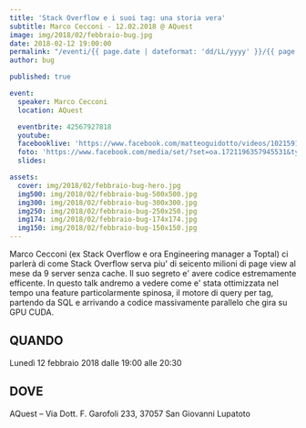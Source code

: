 ```yaml
---
title: 'Stack Overflow e i suoi tag: una storia vera'
subtitle: Marco Cecconi - 12.02.2018 @ AQuest
image: img/2018/02/febbraio-bug.jpg
date: 2018-02-12 19:00:00
permalink: "/eventi/{{ page.date | dateformat: 'dd/LL/yyyy' }}/{{ page.fileSlug | slug }}/index.html"
author: bug

published: true

event:
  speaker: Marco Cecconi
  location: AQuest

  eventbrite: 42567927818
  youtube:
  facebooklive: 'https://www.facebook.com/matteoguidotto/videos/10215912929320011/'
  foto: 'https://www.facebook.com/media/set/?set=oa.1721196357945531&type=3'
  slides:

assets:
  cover: img/2018/02/febbraio-bug-hero.jpg
  img500: img/2018/02/febbraio-bug-500x500.jpg
  img300: img/2018/02/febbraio-bug-300x300.jpg
  img250: img/2018/02/febbraio-bug-250x250.jpg
  img174: img/2018/02/febbraio-bug-174x174.jpg
  img150: img/2018/02/febbraio-bug-150x150.jpg
---
```


Marco Cecconi (ex Stack Overflow e ora Engineering manager a Toptal) ci parlerà di come Stack Overflow serva piu' di seicento milioni di page view al mese da 9 server senza cache. Il suo segreto e' avere codice estremamente efficente. In questo talk andremo a vedere come e' stata ottimizzata nel tempo una feature particolarmente spinosa, il motore di query per tag, partendo da SQL e arrivando a codice massivamente parallelo che gira su GPU CUDA.

## QUANDO

Lunedì 12 febbraio 2018 dalle 19:00 alle 20:30

## DOVE

AQuest – Via Dott. F. Garofoli 233, 37057 San Giovanni Lupatoto
